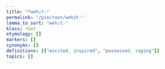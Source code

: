 ```yaml
---
title: "*weh₂t-"
permalink: "/pie/root/weh2t-"
lemma_to_sort: "weh₂t-"
klass: root
etymology: []
markers: []
synonyms: []
definitions: [["excited, inspired", "possessed, raging"]]
topics: []
---
```

